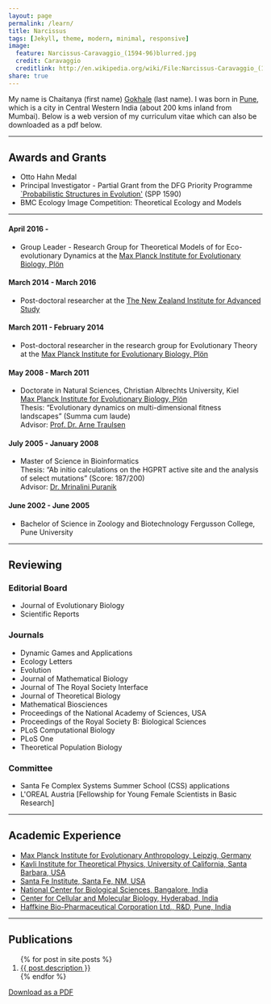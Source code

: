 ```yaml
---
layout: page
permalink: /learn/
title: Narcissus
tags: [Jekyll, theme, modern, minimal, responsive]
image:
  feature: Narcissus-Caravaggio_(1594-96)blurred.jpg
  credit: Caravaggio
  creditlink: http://en.wikipedia.org/wiki/File:Narcissus-Caravaggio_(1594-96)_edited.jpg
share: true
---
```


My name is Chaitanya (first name) [Gokhale](http://en.wikipedia.org/wiki/Gokhale) (last name).
I was born in [Pune](http://en.wikipedia.org/wiki/Pune), which is a city in Central Western India (about 200 kms inland from Mumbai).
Below is a web version of my curriculum vitae which can also be downloaded as a pdf below.

---

## Awards and Grants

* Otto Hahn Medal
* Principal Investigator - Partial Grant from the DFG Priority Programme [`Probabilistic Structures in Evolution'](http://www.dfg-spp1590.de) (SPP 1590)
* BMC Ecology Image Competition: Theoretical Ecology and Models
___

#### April 2016 -

* Group Leader - Research Group for Theoretical Models of for Eco-evolutionary Dynamics at the [Max Planck Institute for Evolutionary Biology, Plön](http://www.evolbio.mpg.de)

#### March 2014 - March 2016

* Post-doctoral researcher at the [The New Zealand Institute for Advanced Study](http://www.nzias.ac.nz)

#### March 2011 - February 2014

* Post-doctoral researcher in the research group for Evolutionary Theory at the [Max Planck Institute for Evolutionary Biology, Plön](http://www.evolbio.mpg.de)

#### May 2008 - March 2011

* Doctorate in Natural Sciences,
  Christian Albrechts University, Kiel  
  [Max Planck Institute for Evolutionary Biology, Plön](http://www.evolbio.mpg.de)  
  Thesis: “Evolutionary dynamics on multi-dimensional fitness landscapes”  (Summa cum laude)  
  Advisor: [Prof. Dr. Arne Traulsen](http://web.evolbio.mpg.de/~traulsen/)

#### July 2005  - January 2008    

* Master of Science in Bioinformatics  
  Thesis: “Ab initio calculations on the HGPRT active site and the analysis of select mutations” (Score: 187/200)  
  Advisor: [Dr. Mrinalini Puranik](http://www.iiserpune.ac.in/~mrinalini/)

#### June 2002 - June 2005

* Bachelor of Science in Zoology and Biotechnology Fergusson College, Pune University

____

## Reviewing

### Editorial Board

+ Journal of Evolutionary Biology
+ Scientific Reports

### Journals

+ Dynamic Games and Applications
+ Ecology Letters
+ Evolution
+ Journal of Mathematical Biology
+ Journal of The Royal Society Interface
+ Journal of Theoretical Biology
+ Mathematical Biosciences
+ Proceedings of the National Academy of Sciences, USA
+ Proceedings of the Royal Society B: Biological Sciences
+ PLoS Computational Biology
+ PLoS One
+ Theoretical Population Biology

### Committee
+ Santa Fe Complex Systems Summer School (CSS) applications
+ L'OREAL Austria [Fellowship for Young Female Scientists in Basic Research]

___

## Academic Experience

+ [Max Planck Institute for Evolutionary Anthropology, Leipzig, Germany](http://www.eva.mpg.de)
+ [Kavli Institute for Theoretical Physics, University of California, Santa Barbara, USA](http://www.kitp.ucsb.edu/activities/dbdetails?acro=multicell-c13)
+ [Santa Fe Institute, Santa Fe, NM, USA](http://www.santafe.edu)
+ [National Center for Biological Sciences, Bangalore, India](http://www.ncbs.res.in)
+ [Center for Cellular and Molecular Biology, Hyderabad, India](http://www.ccmb.res.in)
+ [Haffkine Bio-Pharmaceutical Corporation Ltd., R&D, Pune, India](http://vaccinehaffkine.com)

___

## Publications

<ol reversed>
  {% for post in site.posts %}
    <li>
      <a href="{{ post.url }}">{{ post.description }}</a>
    </li>
  {% endfor %}
</ol>  


<div markdown="0"><a href="{{ site.url }}/images/Gokhale_CV.pdf" class="btn btn-info">Download as a PDF</a></div>
